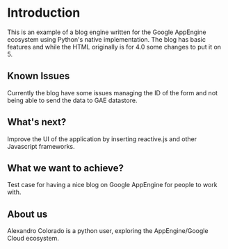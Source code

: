 Introduction
============
This is an example of a blog engine written for the Google AppEngine ecosystem using Python's native implementation. The blog has basic features and while the HTML originally is for 4.0 some changes to put it on 5. 

Known Issues
------------
Currently the blog have some issues managing the ID of the form and not being able to send the data to GAE datastore. 

What's next?
------------
Improve the UI of the application by inserting reactive.js and other Javascript frameworks.

What we want to achieve?
------------------------
Test case for having a nice blog on Google AppEngine for people to work with.

About us
--------
Alexandro Colorado is a python user, exploring the AppEngine/Google Cloud ecosystem.
